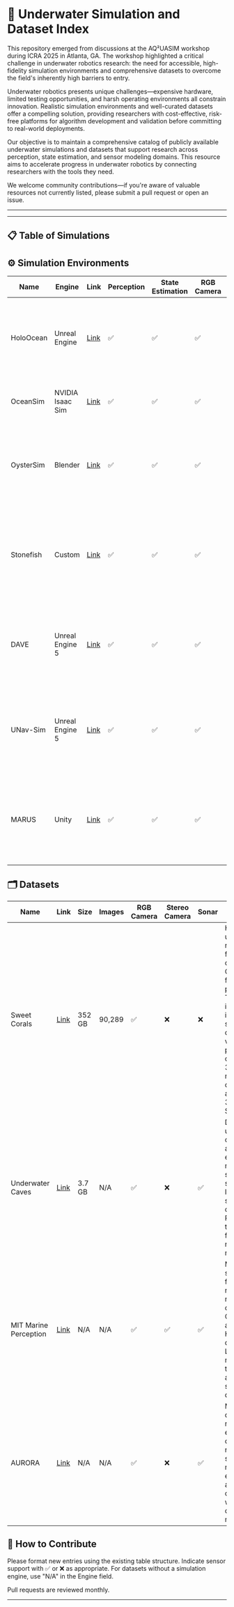 # 🌊 Underwater Simulation and Dataset Index

This repository emerged from discussions at the AQ²UASIM workshop during ICRA 2025 in Atlanta, GA. The workshop highlighted a critical challenge in underwater robotics research: the need for accessible, high-fidelity simulation environments and comprehensive datasets to overcome the field's inherently high barriers to entry.

Underwater robotics presents unique challenges—expensive hardware, limited testing opportunities, and harsh operating environments all constrain innovation. Realistic simulation environments and well-curated datasets offer a compelling solution, providing researchers with cost-effective, risk-free platforms for algorithm development and validation before committing to real-world deployments.

Our objective is to maintain a comprehensive catalog of publicly available underwater simulations and datasets that support research across perception, state estimation, and sensor modeling domains. This resource aims to accelerate progress in underwater robotics by connecting researchers with the tools they need.

We welcome community contributions—if you're aware of valuable resources not currently listed, please submit a pull request or open an issue.

---

---

## 📋 Table of Simulations

## ⚙️ Simulation Environments

| Name | Engine | Link | Perception | State Estimation | RGB Camera | Stereo Camera | Sonar | Contribution |
|------|--------|------|------------|------------------|------------|---------------|-------|--------------|
| HoloOcean | Unreal Engine | [Link](https://byu-holoocean.github.io/holoocean-docs/v1.0.0/index.html) | ✅ | ✅ | ✅ | ✅ | ✅ | High-fidelity underwater robotics simulator with support for common sensors and multi-agent missions. |
| OceanSim | NVIDIA Isaac Sim | [Link](https://github.com/umfieldrobotics/OceanSim/) | ✅ | ✅ | ✅ | ❌ | ✅ | Multibeam sonar simulator for bathymetry and acoustic modeling. |
| OysterSim | Blender | [Link](https://github.com/Field-Robotics-Lab/USU) | ✅ | ✅ | ✅ | ❌ | ✅ | Realistic underwater oyster farm simulator in Blender with support for synthetic data generation and navigation. |
| Stonefish | Custom | [Link](https://github.com/patrykcieslak/stonefish) | ✅ | ✅ | ✅ | ✅ | ✅ | Open-source, ROS-compatible underwater simulator with advanced physics modeling and comprehensive sensor simulation. |
| DAVE | Unreal Engine 5 | [Link](https://github.com/Field-Robotics-Lab/dave) | ✅ | ✅ | ✅ | ✅ | ✅ | Project DAVE offers high-detail rendering and physics simulation for underwater vehicles and environments. |
| UNav-Sim | Unreal Engine 5 | [Link](https://github.com/uri-ocean-robotics/unav_sim) | ✅ | ✅ | ✅ | ✅ | ✅ | Visually realistic simulator with autonomous vision-based navigation stack and synthetic data generation capabilities. |
| MARUS | Unity | [Link](https://github.com/MARUSimulator/marus-core) | ✅ | ✅ | ✅ | ✅ | ✅ | ROS-compatible underwater simulator with focus on marine robotics applications and sensor integration. |

## 🗂️ Datasets

| Name | Link | Size | Images | RGB Camera | Stereo Camera | Sonar | Contribution |
|------|------|------|--------|------------|---------------|-------|--------------|
| Sweet Corals | [Link](https://huggingface.co/datasets/wildflow/sweet-corals) | 352 GB | 90,289 | ✅ | ❌ | ❌ | High-resolution underwater coral reef imagery from Indonesia, captured using GoPro cameras for 3D photogrammetry. The dataset includes raw images and some color-corrected versions, with plans to add camera poses, 3D point clouds, meshes, orthomosaics, annotations, and 3D Gaussian Splatting models. |
| Underwater Caves | [Link](https://cirs.udg.edu/caves-dataset/) | 3.7 GB | N/A | ✅ | ❌ | ✅ | Data collected in underwater cave complexes using an AUV equipped with mechanically scanned imaging sonar, DVL, IMUs, depth sensor, and camera. Provides ground truth validation for underwater navigation and mapping. |
| MIT Marine Perception | [Link](https://seagrant.mit.edu/auvlab-datasets-marine-perception-1/) | N/A | N/A | ✅ | ✅ | ✅ | Multi-modal sensor dataset for marine robotics research collected in Charles River and Boston Harbor. Includes data from 3D Lidar, radar, and multiple camera types for autonomous surface vessel development. |
| AURORA | [Link](https://nora.nerc.ac.uk/532651/) | N/A | N/A | ✅ | ❌ | ✅ | Multi-sensor dataset for robotic ocean exploration combining AUV navigation data, sidescan sonar, multibeam echosounder, and seafloor camera imagery with comprehensive metadata. |

## 📌 How to Contribute

Please format new entries using the existing table structure. Indicate sensor support with ✅ or ❌ as appropriate. For datasets without a simulation engine, use "N/A" in the Engine field.

Pull requests are reviewed monthly.

---
